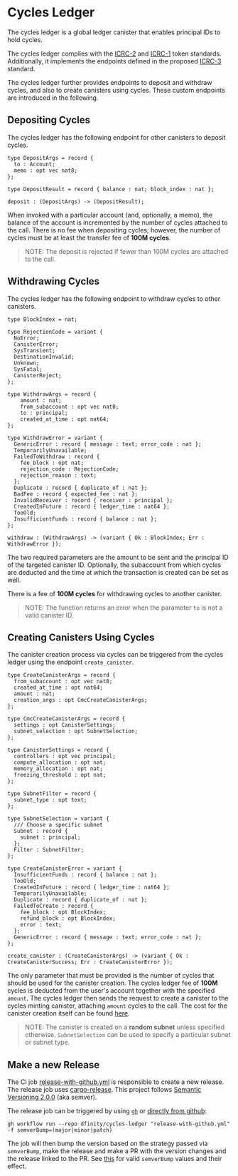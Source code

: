 # Cycles Ledger

The cycles ledger is a global ledger canister that enables principal IDs to hold cycles.

The cycles ledger complies with the [ICRC-2](https://github.com/dfinity/ICRC-1/blob/main/standards/ICRC-2/README.md) and [ICRC-1](https://github.com/dfinity/ICRC-1/tree/main/standards/ICRC-1/README.md) token standards.
Additionally, it implements the endpoints defined in the proposed [ICRC-3](https://github.com/dfinity/ICRC-1/pull/128) standard.

The cycles ledger further provides endpoints to deposit and withdraw cycles, and also
to create canisters using cycles. These custom endpoints are introduced in the following.

## Depositing Cycles

The cycles ledger has the following endpoint for other canisters to deposit cycles.

```
type DepositArgs = record {
  to : Account;
  memo : opt vec nat8;
};

type DepositResult = record { balance : nat; block_index : nat };

deposit : (DepositArgs) -> (DepositResult);
```

When invoked with a particular account (and, optionally, a memo), the balance of the account is incremented by the number of cycles attached to the call. There is no fee when depositing cycles; however, the number of cycles must be at least the transfer fee of **100M cycles**.

> NOTE: The deposit is rejected if fewer than 100M cycles are attached to the call.

## Withdrawing Cycles

The cycles ledger has the following endpoint to withdraw cycles to other canisters.

```
type BlockIndex = nat;

type RejectionCode = variant {
  NoError;
  CanisterError;
  SysTransient;
  DestinationInvalid;
  Unknown;
  SysFatal;
  CanisterReject;
};

type WithdrawArgs = record {
    amount : nat;
    from_subaccount : opt vec nat8;
    to : principal;
    created_at_time : opt nat64;
};

type WithdrawError = variant {
  GenericError : record { message : text; error_code : nat };
  TemporarilyUnavailable;
  FailedToWithdraw : record {
    fee_block : opt nat;
    rejection_code : RejectionCode;
    rejection_reason : text;
  };
  Duplicate : record { duplicate_of : nat };
  BadFee : record { expected_fee : nat };
  InvalidReceiver : record { receiver : principal };
  CreatedInFuture : record { ledger_time : nat64 };
  TooOld;
  InsufficientFunds : record { balance : nat };
};

withdraw : (WithdrawArgs) -> (variant { Ok : BlockIndex; Err : WithdrawError });
```

The two required parameters are the amount to be sent and the principal ID of
the targeted canister ID. Optionally, the subaccount from which cycles are
deducted and the time at which the transaction is created can be set as well.

There is a fee of **100M cycles** for withdrawing cycles to another canister.

> NOTE: The function returns an error when the parameter `to` is not a valid canister ID.

## Creating Canisters Using Cycles

The canister creation process via cycles can be triggered from the cycles ledger
using the endpoint `create_canister`.

```
type CreateCanisterArgs = record {
  from_subaccount : opt vec nat8;
  created_at_time : opt nat64;
  amount : nat;
  creation_args : opt CmcCreateCanisterArgs;
};

type CmcCreateCanisterArgs = record {
  settings : opt CanisterSettings;
  subnet_selection : opt SubnetSelection;
};

type CanisterSettings = record {
  controllers : opt vec principal;
  compute_allocation : opt nat;
  memory_allocation : opt nat;
  freezing_threshold : opt nat;
};

type SubnetFilter = record {
  subnet_type : opt text;
};

type SubnetSelection = variant {
  /// Choose a specific subnet
  Subnet : record {
    subnet : principal;
  };
  Filter : SubnetFilter;
};

type CreateCanisterError = variant {
  InsufficientFunds : record { balance : nat };
  TooOld;
  CreatedInFuture : record { ledger_time : nat64 };
  TemporarilyUnavailable;
  Duplicate : record { duplicate_of : nat };
  FailedToCreate : record {
    fee_block : opt BlockIndex;
    refund_block : opt BlockIndex;
    error : text;
  };
  GenericError : record { message : text; error_code : nat };
};

create_canister : (CreateCanisterArgs) -> (variant { Ok : CreateCanisterSuccess; Err : CreateCanisterError });
```

The only parameter that must be provided is the number of cycles that should
be used for the canister creation.
The cycles ledger fee of **100M** cycles is deducted from the user's account
together with the specified `amount`. The cycles ledger then sends the request to create a canister
to the cycles minting canister, attaching `amount` cycles to the call.
The cost for the canister creation itself can be found
[here](https://internetcomputer.org/docs/current/developer-docs/gas-cost).

> NOTE: The canister is created on a **random subnet** unless specified otherwise. `SubnetSelection`
can be used to specify a particular subnet or subnet type.

## Make a new Release

The CI job [release-with-github.yml](https://github.com/dfinity/cycles-ledger/actions/workflows/release-with-github.yml) is responsible to create a new release. The release job uses [cargo-release](https://github.com/crate-ci/cargo-release/blob/master/docs/reference.md). This project follows [Semantic Versioning 2.0.0](https://semver.org/) (aka semver).

The release job can be triggered by using [`gh`](https://cli.github.com/) or [directly from github](https://github.com/dfinity/cycles-ledger/actions/workflows/release-with-github.yml):

```
gh workflow run --repo dfinity/cycles-ledger "release-with-github.yml" -f semverBump=(major|minor|patch)
```

The job will then bump the version based on the strategy passed via `semverBump`, make the release and make a PR with the version changes and the release linked to the PR. See [this](https://github.com/crate-ci/cargo-release/blob/master/docs/reference.md#bump-level) for valid `semverBump` values and their effect.
